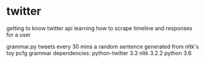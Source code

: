 # twitter
getting to know twitter api
learning how to scrape timeline and responses for a user

grammar.py
tweets every 30 mins a random sentence generated from nltk's toy pcfg grammar
dependencies:
python-twitter 3.3
nltk 3.2.2
python 3.6
